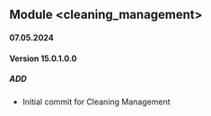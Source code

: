 ## Module <cleaning_management>

#### 07.05.2024
#### Version 15.0.1.0.0
##### ADD

- Initial commit for Cleaning Management
